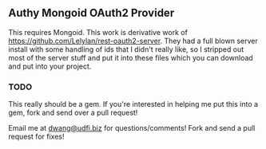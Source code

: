 ## Authy Mongoid OAuth2 Provider 
This requires Mongoid.  This work is derivative work of https://github.com/Lelylan/rest-oauth2-server.   They had a full blown server install with some handling of ids that I didn't really like, so I stripped out most of the server stuff and put it into these files which you can download and put into your project.

### TODO
This really should be a gem.  If you're interested in helping me put this into a gem, fork and send over a pull request!

Email me at dwang@udfi.biz for questions/comments!  Fork and send a pull request for fixes!

